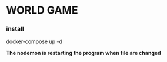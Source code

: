 # WORLD GAME

### install
docker-compose up -d

__The nodemon is restarting the program when file are changed__
